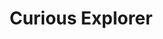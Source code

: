 ---
layout: "layouts/questions.njk"
title: "Curious Explorer"
des: Many of you have posed us so many curious questions! In our Curious Explorer section of the website, we will try to answer them :)
pagination:
  data: collections.curious-explorer
  size: 10
  alias: Curious-Explorer
  reverse: true
---